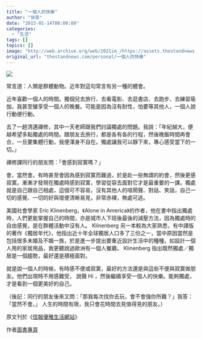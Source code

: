 ```yaml
---
title: "一個人的快樂"
author: "徐意"
date: "2015-01-14T08:00:00"
categories:
  - "生活"
tags: []
topics: []
image: "http://web.archive.org/web/2021im_/https://assets.thestandnews.com/media/photos/6a012876466bf1970c0147e2194d33970b-800wi_qMREz.jpg"
original_url: "thestandnews.com/personal/一個人的快樂"
---
```

![](http://web.archive.org/web/2021im_/https://assets.thestandnews.com/media/photos/6a012876466bf1970c0147e2194d33970b-800wi_qMREz.jpg)

常言道：人類是群體動物。近年對這句常言有另一種的體會。

近年喜歡一個人的時間。獨個兒去旅行、去看電影、去逛書店、去跑步、去練習瑜伽，我甚至蠻享受一個人的晚餐。可能是因為沒有耐性，怕要等其他人，一個人說行動便行動。

去了一趟清邁禪修，其中一天老師跟我們討論獨處的問題。我說：「年紀越大，便越希望多點獨處的時間。跟朋友去旅行，都是各有各的行程，然後晚飯時間再會合，一旦要集體行動，我便渾身不自在。獨處讓我可以靜下來，專心感受當下的一切。」

禪修課同行的朋友問：「會感到寂寞嗎？」

會，當然會。有時甚至會因為感到寂寞而難過，於是赴一些無謂的約會，然後更感寂寞。漸漸才發現在獨處時感到寂寞，學習從容去面對它才是最重要的一課。獨處就是自己跟自己相處，這個可不容易，沒有其他人的喧鬧聲、對話、笑話，自己一切的感覺、一切的好與壞便清晰易見，非常赤裸，無處可逃。

美國社會學家 Eric Klinenberg，《Alone in America》的作者，他在書中指出獨處時，人們更能掌握自己的時間，亦是城市人下班後最後的減壓方法，因為獨處時的自由感覺，是在群體活動中沒有人。 Klinenberg 另一本較為大家熟悉，有中譯版的著作《獨居年代》，他指出近十年全球獨居人口多了三份之一，當中原因當然是包括很多未婚及不婚一族，於是進一步提出要重近設計生活中的種種，如設計一個人用的家居用品，我更聽說過歐洲有一個人餐廳。 Klinenberg 指出既然獨處／獨居是一個趨勢，最好還是積極面對。

就是說一個人的時候，有時感不便或寂寞，最好的方法還是與這些不便與寂寞做朋友。他們出現時不用感難受， 說聲 Hi ，然後繼續享受一個人的快樂。能夠獨處，才是看到一個更美好的自己。

（後記：同行的朋友後來又問：「那我每次找你去玩，會不會強你所難？」我答：「當然不會。」 人生的時間有限，我只會花時間去見值得見的朋友。）

原文刊於《[信報優雅生活網站](http://web.archive.org/web/20210710135711/http://lj.hkej.com/blog/article/id/970106/%E5%8D%9A%E5%AE%A2%E5%BE%90%E6%84%8F%EF%BC%9A%E4%B8%80%E5%80%8B%E4%BA%BA%E7%9A%84%E5%BF%AB%E6%A8%82+)》

作者[面書專頁](http://web.archive.org/web/20210710135711/https://www.facebook.com/tsuiyeehouse)